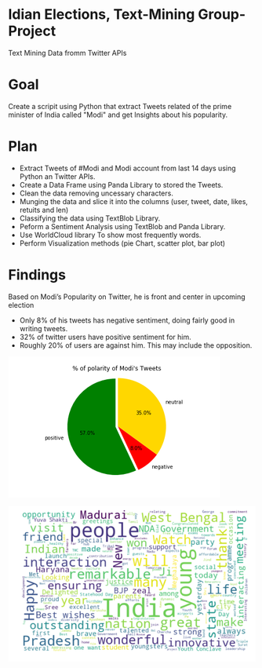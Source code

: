 # Idian Elections, Text-Mining Group-Project 
Text Mining Data fromm Twitter APIs

# Goal
Create a scripit using Python that extract Tweets related of the prime minister of India called "Modi"
and get Insights about his popularity. 

# Plan
- Extract Tweets of #Modi and Modi account from last 14 days using Python an Twitter APIs.
- Create a Data Frame using Panda Library to stored the Tweets.
- Clean the data removing uncessary characters.
- Munging the data and slice it into the columns (user, tweet, date, likes, retuits and len)
- Classifying the data using TextBlob Library.
- Peform a Sentiment Analysis using  TextBlob and Panda Library.
- Use WorldCloud library To show most frequently words.
- Perform Visualization methods (pie Chart, scatter plot, bar plot)

# Findings
Based on Modi’s Popularity on Twitter, he is front and center in upcoming election

- Only 8% of his tweets has negative sentiment, doing fairly good in writing tweets.
- 32% of twitter users have positive sentiment for him.
- Roughly 20% of users are against him. This may include the opposition.

![x](Images/Polarity_of_Modi's_Tweets.png)

![x](Images/wordcloud.png)
